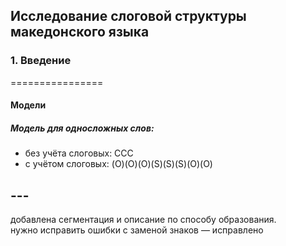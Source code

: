 ## Исследование слоговой структуры македонского языка 



### 1. Введение

================ 

#### Модели 
##### Модель для односложных слов: 
* без учёта слоговых: 
  CCC
* с учётом слоговых: 
  (O)(O)(O)(S)<nuclear>(S)(S)(O)(O) 

## --- 
добавлена сегментация и описание по способу образования.  
нужно исправить ошибки с заменой знаков — исправлено 
